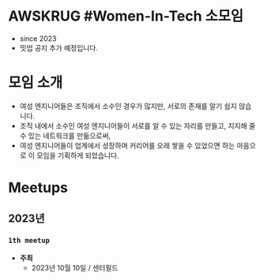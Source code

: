# AWSKRUG #Women-In-Tech 소모임

- since 2023
- 밋업 공지 추가 예정입니다.


# 모임 소개

- 여성 엔지니어들은 조직에서 소수인 경우가 많지만, 서로의 존재를 알기 쉽지 않습니다.
- 조직 내에서 소수인 여성 엔지니어들이 서로를 알 수 있는 자리를 만들고, 지지해 줄 수 있는 네트워크를 만듦으로써,
- 여성 엔지니어들이 업계에서 성장하며 커리어를 오래 쌓을 수 있었으면 하는 마음으로 이 모임을 기획하게 되었습니다. 


# Meetups

## 2023년

  ### `1th meetup`
  - **주최**
    - 2023년 10월 10일 / 센터필드
